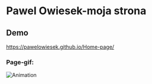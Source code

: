 # Pawel Owiesek-moja strona
## Demo
https://pawelowiesek.github.io/Home-page/
### Page-gif:
![Animation](https://user-images.githubusercontent.com/121549413/210239243-e9ab2b37-23b2-4018-afff-40e89b35efce.gif)
